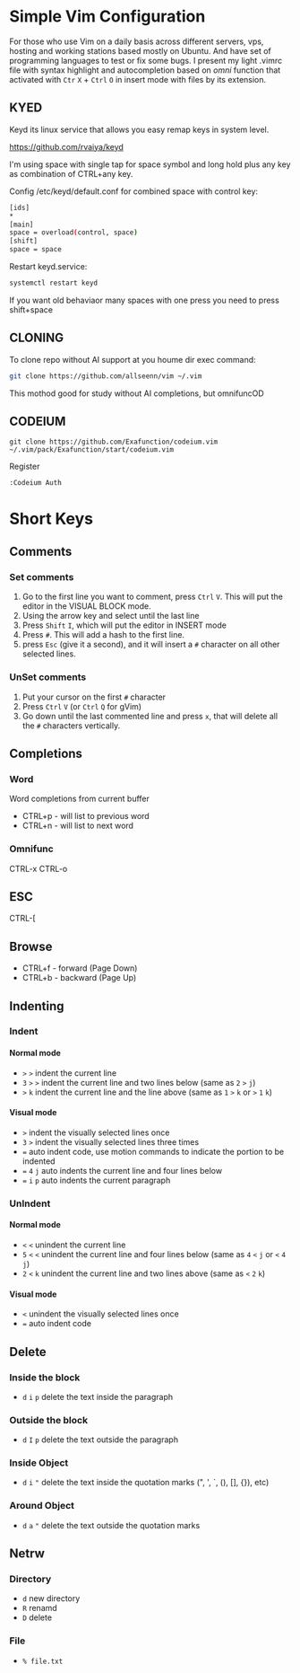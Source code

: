 # Simple Vim Configuration

For those who use Vim on a daily basis across different servers, vps, hosting and working stations based mostly on Ubuntu. And have set of programming languages to test or fix some bugs. I present my light .vimrc file with syntax highlight and autocompletion based on *omni* function that activated with `Ctr` `X` + `Ctrl` `O` in insert mode with files by its extension.

## KYED

Keyd its linux service that allows you easy remap keys in system level.

https://github.com/rvaiya/keyd

I'm using space with single tap for space symbol and long hold plus any key as combination of CTRL+any key.

Config /etc/keyd/default.conf for combined space with control key:

```bash
[ids]
*
[main]
space = overload(control, space)
[shift]
space = space
```

Restart keyd.service:

```bash
systemctl restart keyd
```

If you want old behaviaor many spaces with one press you need to press shift+space

## CLONING

To clone repo without AI support at you houme dir exec command:

```bash
git clone https://github.com/allseenn/vim ~/.vim
```

This mothod good for study without AI completions, but omnifuncOD

## CODEIUM

```
git clone https://github.com/Exafunction/codeium.vim ~/.vim/pack/Exafunction/start/codeium.vim
```

Register

```
:Codeium Auth
```

# Short Keys

## Comments

### Set comments

1. Go to the first line you want to comment, press `Ctrl` `V`. This will put the editor in the VISUAL BLOCK mode.
2. Using the arrow key and select until the last line
3. Press `Shift` `I`, which will put the editor in INSERT mode
4. Press `#`. This will add a hash to the first line.
5. press `Esc` (give it a second), and it will insert a `#` character on all other selected lines.

### UnSet comments

1. Put your cursor on the first `#` character
2. Press `Ctrl` `V` (or `Ctrl` `Q` for gVim)
3. Go down until the last commented line and press `x`, that will delete all the `#` characters vertically.

## Completions

### Word

Word completions from current buffer

- CTRL+p - will list to previous word
- CTRL+n - will list to next word

### Omnifunc

CTRL-x CTRL-o

## ESC

CTRL-[

## Browse

- CTRL+f - forward (Page Down)
- CTRL+b - backward (Page Up)

## Indenting

### Indent

#### Normal mode

- `>` `>` indent the current line
- `3` `>` `>` indent the current line and two lines below (same as `2` `>` `j`)
- `>` `k` indent the current line and the line above (same as `1` `>` `k` or `>` `1` `k`)

#### Visual mode

- `>` indent the visually selected lines once
- `3` `>` indent the visually selected lines three times
- `=` auto indent code, use motion commands to indicate the portion to be indented
- `=` `4` `j` auto indents the current line and four lines below
- `=` `i` `p` auto indents the current paragraph

### UnIndent

#### Normal mode
- `<` `<` unindent the current line
- `5` `<` `<` unindent the current line and four lines below (same as `4` `<` `j` or `<` `4` `j`)
- `2` `<` `k` unindent the current line and two lines above (same as `<` `2` `k`)

#### Visual mode

- `<` unindent the visually selected lines once
- `=` auto indent code

## Delete

### Inside the block

- `d` `i` `p` delete the text inside the paragraph

### Outside the block

- `d` `I` `p` delete the text outside the paragraph

### Inside Object

- `d` `i` `"` delete the text inside the quotation marks (", ', `, (), [], {}), etc)

### Around Object

- `d` `a` `"` delete the text outside the quotation marks

## Netrw

### Directory

- `d` new directory
- `R` renamd
- `D` delete

### File

- `% file.txt`

